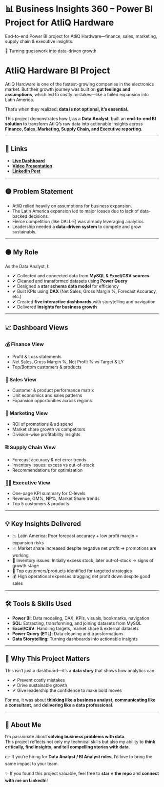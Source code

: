 # 📊 Business Insights 360 – Power BI Project for AtliQ Hardware
End-to-end Power BI project for AtliQ Hardware—finance, sales, marketing, supply chain &amp; executive insights.

🚀 Turning guesswork into data-driven growth

# AtliQ Hardware BI Project

AtliQ Hardware is one of the fastest-growing companies in the electronics market. But their growth journey was built on **gut feelings and assumptions**, which led to costly mistakes—like a failed expansion into Latin America.

That’s when they realized: **data is not optional, it’s essential.**

This project demonstrates how I, as a **Data Analyst**, built an **end-to-end BI solution** to transform AtliQ’s raw data into actionable insights across **Finance, Sales, Marketing, Supply Chain, and Executive reporting**.

---

## 🔗 Links

- **[Live Dashboard](#)**  
- **[Video Presentation](#)**  
- **[LinkedIn Post](#)**  

---

## 🟡 Problem Statement

- AtliQ relied heavily on assumptions for business expansion.  
- The Latin America expansion led to major losses due to lack of data-backed decisions.  
- Fierce competition (like DALL·E) was already leveraging analytics.  
- Leadership needed a **data-driven system** to compete and grow sustainably.

---

## 🟠 My Role

As the Data Analyst, I:  
- ✔ Collected and connected data from **MySQL & Excel/CSV sources**  
- ✔ Cleaned and transformed datasets using **Power Query**  
- ✔ Designed a **star schema data model** for efficiency  
- ✔ Built KPIs using **DAX** (Net Sales, Gross Margin %, Forecast Accuracy, etc.)  
- ✔ Created **five interactive dashboards** with storytelling and navigation  
- ✔ Delivered **insights for business growth**

---

## 📈 Dashboard Views

### 💰 Finance View
- Profit & Loss statements  
- Net Sales, Gross Margin %, Net Profit % vs Target & LY  
- Top/Bottom customers & products  

### 🤝 Sales View
- Customer & product performance matrix  
- Unit economics and sales patterns  
- Expansion opportunities across regions  

### 📣 Marketing View
- ROI of promotions & ad spend  
- Market share growth vs competitors  
- Division-wise profitability insights  

### ⛓️ Supply Chain View
- Forecast accuracy & net error trends  
- Inventory issues: excess vs out-of-stock  
- Recommendations for optimization  

### 🧑‍💼 Executive View
- One-page KPI summary for C-levels  
- Revenue, GM%, NP%, Market Share trends  
- Top 5 customers & products  

---

## 💡 Key Insights Delivered

- 📉 Latin America: Poor forecast accuracy + low profit margin = expansion risks  
- 📈 Market share increased despite negative net profit → promotions are working  
- 🏬 Inventory issues: Initially excess stock, later out-of-stock → signs of growth stage  
- 🎯 Top customers/products identified for targeted strategies  
- 💰 High operational expenses dragging net profit down despite good sales  

---

## 🛠 Tools & Skills Used

- **Power BI**: Data modeling, DAX, KPIs, visuals, bookmarks, navigation  
- **SQL**: Extracting, transforming, and joining datasets from MySQL  
- **Excel/CSV**: Handling targets, market share & external datasets  
- **Power Query (ETL)**: Data cleaning and transformations  
- **Data Storytelling**: Turning dashboards into actionable insights  

---

## 🌟 Why This Project Matters

This isn’t just a dashboard—it’s a **data story** that shows how analytics can:  
- ✔ Prevent costly mistakes  
- ✔ Drive sustainable growth  
- ✔ Give leadership the confidence to make bold moves  

For me, it was about **thinking like a business analyst**, **communicating like a consultant**, and **delivering like a data professional**.

---

## 🙋 About Me

I’m passionate about **solving business problems with data**.  
This project reflects not only my technical skills but also my ability to **think critically, find insights, and tell compelling stories with data**.

👉 If you’re hiring for **Data Analyst / BI Analyst roles**, I’d love to bring the same impact to your team.

✨ If you found this project valuable, feel free to **star ⭐ the repo** and **connect with me on LinkedIn**!
